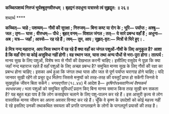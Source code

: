 **कच्चित्पशव्यं निरुजं भूर्यश्बुतृणवीरुधम् ।** **बृहद्वनं तदधुना यत्रास्से त्वं सुहृद्वृत: ॥ २६॥** 

शब्दार्थ **** 

**कच्चित्—** **चाहे** **; पशव्यम्—** **गौवों की सुरक्षा** **; निरुजम्—** **बिना कष्ट या रोग के** **; भूरि—** **पर्याप्त** **; अश्बु—** **जल** **; तृण—** **घास** **;** **वीरुधम्—** **पौधे** **; बृहत् वनम्—** **विशाल जंगल** **; तत्—** **ये सारे प्रबन्ध वहाँ हैं** **; अधुना—** **अब** **; यत्र—** **जहाँ** **; आस्से—** **रह रहे हैं** **;** **त्वम्—** **तुम, आप** **; सुहृत्-वृत:—** **मित्रों से घिरे हुए।** **.** 

**हे मित्र नन्द महाराज, आप जिस स्थान में रह रहे हैं क्या वहाँ का जंगल पशुओं-गौवों के** **लिए अनुकूल है? आशा है कि वहाँ रोग या कोई असुविधा नहीं होगी। वह स्थान जल, घास** **तथा अन्य पौधों से भरा-पुरा होगा।** **तात्पर्य :** मानव सुख के लिए पशुओं, विशेष रूप से गौवों की देखभाल करनी चाहिए। इसीलिए वसुदेव ने पूछा कि क्या जहाँ नन्द महाराज रहते हैं वहाँ पशुओं के लिए अच्छा प्रबन्ध है? समुचित मानव सुख के लिए गौवों की रक्षा का प्रबन्ध होना चाहिए। इसका अर्थ हुआ कि जंगल तथा घास और जल से पूर्ण पर्याप्त चरागाह होने चाहिए। यदि जानवर सुखी रहेंगे तो प्रचुर दूध मिलेगा जिससे मनुष्यों को तरह-तरह की वस्तुएँ प्राप्त हो सकेंगी जिनसे वे सुखपूर्वक जीवन बिता सकेंगे। *भगवद्गीता* (१८.४४) में आदेश है— *कृषिगोरक्ष्यवाणिज्यं वैश्यकर्म स्वभावजम्।* भला पशुओं को समुचित सुविधाएँ प्रदान किए बिना मानव समाज किस तरह सुखी बन सकता है? यह बहुत बड़ा पाप है कि लोग कसाईघर चलाने के लिए पशु-पालन कर रहे हैं। इस आसुरी कृत्य से लोग वास्तविक मानव जीवन का अपना अवसर विनष्ट कर रहे हैं। चूँकि वे कृष्ण के उपदेशों को कोई महत्त्व नहीं दे रहे इसलिए उनकी तथाकथित सवयता की प्रगति पागलखाने के लोगों के पागलपूर्ण प्रयासों की तरह है।  